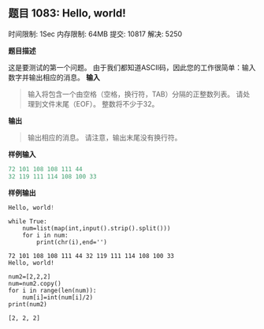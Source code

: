 ## 题目 1083: Hello, world!

时间限制: 1Sec 内存限制: 64MB 提交: 10817 解决: 5250

**题目描述**

这是要测试的第一个问题。 由于我们都知道ASCII码，因此您的工作很简单：输入数字并输出相应的消息。
**输入**

> 输入将包含一个由空格（空格，换行符，TAB）分隔的正整数列表。 请处理到文件末尾（EOF）。 整数将不少于32。

**输出**

> 输出相应的消息。 请注意，输出末尾没有换行符。

**样例输入**

```python
72 101 108 108 111 44
32 119 111 114 108 100 33
```

**样例输出**

```python
Hello, world!
```


```
while True:
    num=list(map(int,input().strip().split()))
    for i in num:
        print(chr(i),end='')
```

    72 101 108 108 111 44 32 119 111 114 108 100 33
    Hello, world!


```
num2=[2,2,2]
num=num2.copy()
for i in range(len(num)):
    num[i]=int(num[i]/2)
print(num2)
```

    [2, 2, 2]

